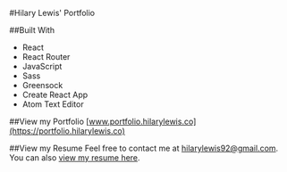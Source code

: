 #Hilary Lewis' Portfolio

##Built With
* React
* React Router
* JavaScript
* Sass
* Greensock
* Create React App
* Atom Text Editor

##View my Portfolio
[www.portfolio.hilarylewis.co](https://portfolio.hilarylewis.co)

##View my Resume
Feel free to contact me at hilarylewis92@gmail.com. You can also [view my resume here](https://github.com/hilarylewis92/my-resume.git).
